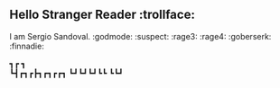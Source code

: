 ## Hello Stranger Reader :trollface:
I am Sergio Sandoval. :godmode: :suspect: :rage3: :rage4: :goberserk: :finnadie:

┓┏   ┓      
┗┫┏┓┏┣┓┏┓┏┏┓
┗┛┗┛┗┛┗┗ ┗┗┛
            

